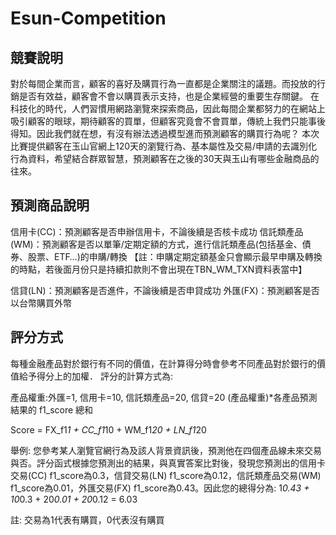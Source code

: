 # Esun-Competition

## 競賽說明
對於每間企業而言，顧客的喜好及購買行為一直都是企業關注的議題。而投放的行銷是否有效益，顧客會不會以購買表示支持，也是企業經營的重要生存關鍵。
在科技化的時代，人們習慣用網路瀏覽來探索商品，因此每間企業都努力的在網站上吸引顧客的眼球，期待顧客的買單，但顧客究竟會不會買單，傳統上我們只能事後得知。因此我們就在想，有沒有辦法透過模型進而預測顧客的購買行為呢？
本次比賽提供顧客在玉山官網上120天的瀏覽行為、基本屬性及交易/申請的去識別化行為資料，希望結合群眾智慧，預測顧客在之後的30天與玉山有哪些金融商品的往來。

## 預測商品說明
信用卡(CC)：預測顧客是否申辦信用卡，不論後續是否核卡成功
信託類產品(WM)：預測顧客是否以單筆/定期定額的方式，進行信託類產品(包括基金、債券、股票、ETF…)的申購/轉換
【註：申購定期定額基金只會顯示最早申購及轉換的時點，若後面月份只是持續扣款則不會出現在TBN_WM_TXN資料表當中】

信貸(LN)：預測顧客是否進件，不論後續是否申貸成功
外匯(FX)：預測顧客是否以台幣購買外幣

## 評分方式
每種金融產品對於銀行有不同的價值，在計算得分時會參考不同產品對於銀行的價值給予得分上的加權．
評分的計算方式為: 

產品權重:外匯=1, 信用卡=10, 信託類產品=20, 信貸=20
(產品權重)*各產品預測結果的 f1_score 總和

Score = FX_f1*1 + CC_f1*10 + WM_f1*20 + LN_f1*20

舉例:
您參考某人瀏覽官網行為及該人背景資訊後，預測他在四個產品線未來交易與否。評分函式根據您預測出的結果，與真實答案比對後，發現您預測出的信用卡交易(CC) f1_score為0.3，信貸交易(LN) f1_score為0.12，信託類產品交易(WM) f1_score為0.01，外匯交易(FX) f1_score為0.43。因此您的總得分為:
1*0.43 + 10*0.3 + 20*0.01 + 20*0.12 = 6.03

註: 交易為1代表有購買，0代表沒有購買


